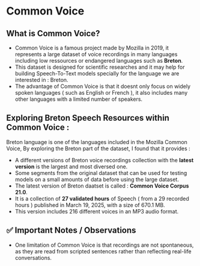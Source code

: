 # Common Voice
## What is Common Voice?
* Common Voice is a famous project made by Mozilla in 2019, it represents a 
large dataset of voice recordings in many languages including low
ressources or endangered languages such as **Breton**.
* This dataset is designed for scientific researches and it may help
for building Speech-To-Text models specially for the language we are
interested in : Breton.
* The advantage of Common Voice is that it doesnt only focus on widely
spoken languages ( such as English or French ), it also includes many
other languages with a limited number of speakers.
## Exploring Breton Speech Resources within Common Voice :
Breton language is one of the languages included in the Mozilla Common Voice, By exploring the Breton part of the dataset, I found that it provides :
* A different versions of Breton voice recordings collection with
the **latest version** is the largest and most diversed one.
* Some segments from the original dataset that can be used for
testing models on a small amounts of data before using the large
dataset.
* The latest version of Breton daatset is called : **Common Voice Corpus 21.0**.
* It is a collection of **27 validated hours** of Speech ( from a 29
recorded hours ) published in March 19, 2025, with a size of 
670.1 MB.
* This version includes 216 different voices in an MP3 audio format.
## ✅ Important Notes / Observations
* One limitation of Common Voice is that recordings are not spontaneous, as they are read from scripted sentences rather than reflecting real-life conversations.

